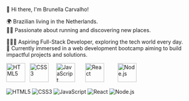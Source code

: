 👋 Hi there, I'm Brunella Carvalho!

🌍 Brazilian living in the Netherlands. <br>
🏃‍♀️ Passionate about running and discovering new places. <br>

👩🏻‍💻 Aspiring Full-Stack Developer, exploring the tech world every day. <br>
🎯 Currently immersed in a web development bootcamp aiming to build impactful projects and solutions. <br>


<img src="https://upload.wikimedia.org/wikipedia/commons/3/38/HTML5_Badge.svg" alt="HTML5" width="50"/> 
&nbsp;&nbsp;<img src="https://upload.wikimedia.org/wikipedia/commons/6/62/CSS3_logo.svg" alt="CSS3" width="50"/> 
&nbsp;&nbsp;&nbsp;&nbsp;<img src="https://upload.wikimedia.org/wikipedia/commons/9/99/Unofficial_JavaScript_logo_2.svg" alt="JavaScript" width="50"/> 
&nbsp;&nbsp;&nbsp;&nbsp;&nbsp;&nbsp;<img src="https://upload.wikimedia.org/wikipedia/commons/4/47/React.svg" alt="React" width="50"/>
&nbsp;&nbsp;&nbsp;&nbsp;&nbsp;&nbsp;&nbsp;&nbsp;<img src="https://upload.wikimedia.org/wikipedia/commons/7/7e/Node.js_logo_2015.svg" alt="Node.js" width="50"/>


![HTML5](https://upload.wikimedia.org/wikipedia/commons/3/38/HTML5_Badge.svg)
![CSS3](https://img.shields.io/badge/-CSS3-1572B6?logo=css3&logoColor=white&style=flat)
![JavaScript](https://img.shields.io/badge/-JavaScript-F7DF1E?logo=javascript&logoColor=black&style=flat)
![React](https://img.shields.io/badge/-React-61DAFB?logo=react&logoColor=black&style=flat)
![Node.js](https://img.shields.io/badge/-Node.js-339933?logo=node.js&logoColor=white&style=flat)
